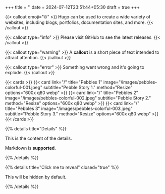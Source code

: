 +++
title = ''
date = 2024-07-12T23:51:44+05:30
draft = true
+++

{{< callout emoji="🌐" >}}
Hugo can be used to create a wide variety of websites, including blogs, portfolios, documentation sites, and more.
{{< /callout >}}

{{< callout type="info" >}}
Please visit GitHub to see the latest releases.
{{< /callout >}}

{{< callout type="warning" >}}
A **callout** is a short piece of text intended to attract attention.
{{< /callout >}}

{{< callout type="error" >}}
Something went wrong and it's going to explode.
{{< /callout >}}

{{< cards >}}
{{< card link="/" title="Pebbles 1" image="/images/pebbles-colorful-001.jpeg" subtitle="Pebble Story 1." method="Resize" options="600x q80 webp" >}}
{{< card link="/" title="Pebbles 2" image="/images/pebbles-colorful-002.jpeg" subtitle="Pebble Story 2." method="Resize" options="600x q80 webp" >}}
{{< card link="/" title="Pebbles 3" image="/images/pebbles-colorful-003.jpeg" subtitle="Pebble Story 3." method="Resize" options="600x q80 webp" >}}
{{< /cards >}}

{{% details title="Details" %}}

This is the content of the details.

Markdown is **supported**.

{{% /details %}}

{{% details title="Click me to reveal" closed="true" %}}

This will be hidden by default.

{{% /details %}}
